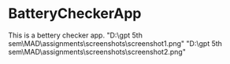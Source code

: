 # BatteryCheckerApp
This is a bettery checker app.
"D:\gpt 5th sem\MAD\assignments\screenshots\screenshot1.png"
"D:\gpt 5th sem\MAD\assignments\screenshots\screenshot2.png"
